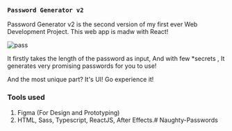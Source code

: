 ### `Password Generator v2`
Password Generator v2 is the second version of my first ever Web Development Project.
This web app is madw with React!

![pass](https://user-images.githubusercontent.com/82631826/204123026-002dc45d-100c-49cc-80bf-3edf4016fbce.png)

It firstly takes the length of the password as input, And with few *secrets ,
It generates very promising passwords for you to use!

And the most unique part? It's UI! Go experience it!

### Tools used
1. Figma (For Design and Prototyping)
2. HTML, Sass, Typescript, ReactJS, After Effects.# Naughty-Passwords
